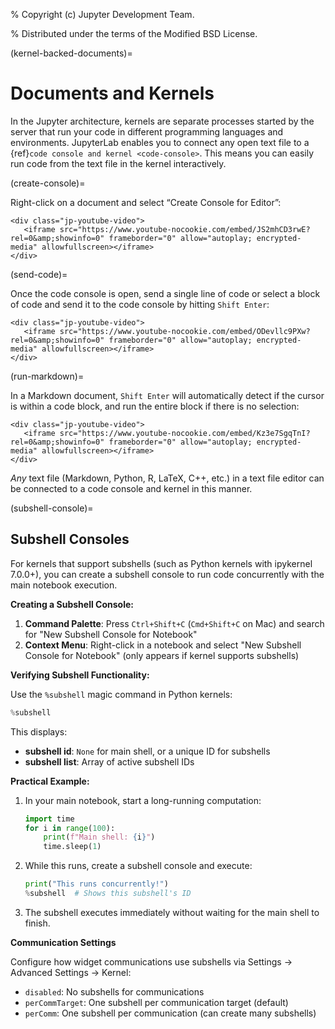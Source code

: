 % Copyright (c) Jupyter Development Team.

% Distributed under the terms of the Modified BSD License.

(kernel-backed-documents)=

# Documents and Kernels

In the Jupyter architecture, kernels are separate processes started by
the server that run your code in different programming languages and
environments. JupyterLab enables you to connect any open text file to a
{ref}`code console and kernel <code-console>`. This means you can easily run code from the
text file in the kernel interactively.

(create-console)=

Right-click on a document and select “Create Console for Editor”:

```{raw} html
<div class="jp-youtube-video">
   <iframe src="https://www.youtube-nocookie.com/embed/JS2mhCD3rwE?rel=0&amp;showinfo=0" frameborder="0" allow="autoplay; encrypted-media" allowfullscreen></iframe>
</div>
```

(send-code)=

Once the code console is open, send a single line of code or select a
block of code and send it to the code console by hitting
`Shift Enter`:

```{raw} html
<div class="jp-youtube-video">
   <iframe src="https://www.youtube-nocookie.com/embed/ODevllc9PXw?rel=0&amp;showinfo=0" frameborder="0" allow="autoplay; encrypted-media" allowfullscreen></iframe>
</div>
```

(run-markdown)=

In a Markdown document, `Shift Enter` will automatically detect if the
cursor is within a code block, and run the entire block if there is no
selection:

```{raw} html
<div class="jp-youtube-video">
   <iframe src="https://www.youtube-nocookie.com/embed/Kz3e7SgqTnI?rel=0&amp;showinfo=0" frameborder="0" allow="autoplay; encrypted-media" allowfullscreen></iframe>
</div>
```

_Any_ text file (Markdown, Python, R, LaTeX, C++, etc.) in a text file
editor can be connected to a code console and kernel in this manner.

(subshell-console)=

## Subshell Consoles

For kernels that support subshells (such as Python kernels with ipykernel 7.0.0+), you can create a subshell console to run code concurrently with the main notebook execution.

**Creating a Subshell Console:**

1. **Command Palette**: Press `Ctrl+Shift+C` (`Cmd+Shift+C` on Mac) and search for "New Subshell Console for Notebook"
2. **Context Menu**: Right-click in a notebook and select "New Subshell Console for Notebook" (only appears if kernel supports subshells)

**Verifying Subshell Functionality:**

Use the `%subshell` magic command in Python kernels:

```python
%subshell
```

This displays:

- **subshell id**: `None` for main shell, or a unique ID for subshells
- **subshell list**: Array of active subshell IDs

**Practical Example:**

1. In your main notebook, start a long-running computation:

   ```python
   import time
   for i in range(100):
       print(f"Main shell: {i}")
       time.sleep(1)
   ```

2. While this runs, create a subshell console and execute:

   ```python
   print("This runs concurrently!")
   %subshell  # Shows this subshell's ID
   ```

3. The subshell executes immediately without waiting for the main shell to finish.

**Communication Settings**

Configure how widget communications use subshells via Settings → Advanced Settings → Kernel:

- `disabled`: No subshells for communications
- `perCommTarget`: One subshell per communication target (default)
- `perComm`: One subshell per communication (can create many subshells)
